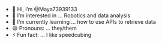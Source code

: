 - 👋 Hi, I’m @Maya73939133
- 👀 I’m interested in ... Robotics and data analysis
- 🌱 I’m currently learning ... how to use APIs to retrieve data
- 😄 Pronouns: ... they/them
- ⚡ Fun fact: ... I like speedcubing




<!---
Maya73939133/Maya73939133 is a ✨ special ✨ repository because its `README.md` (this file) appears on your GitHub profile.
You can click the Preview link to take a look at your changes.
--->
